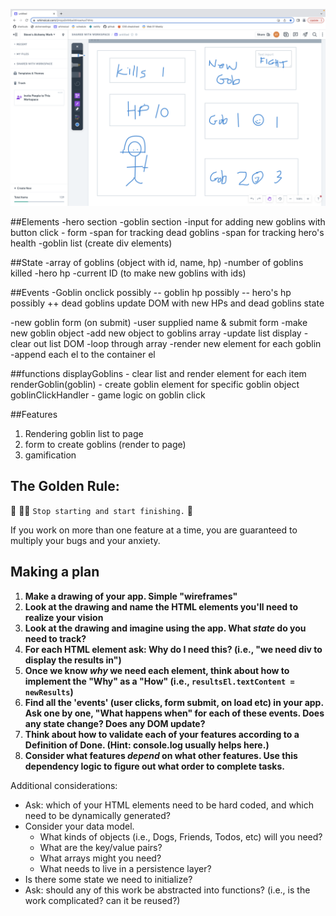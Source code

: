![](./assets/wireframe.png)

##Elements
-hero section
-goblin section
-input for adding new goblins with button click - form
-span for tracking dead goblins
-span for tracking hero's health
-goblin list (create div elements)

##State
-array of goblins (object with id, name, hp)
-number of goblins killed
-hero hp
-current ID (to make new goblins with ids)

##Events
-Goblin onclick
possibly -- goblin hp
possibly -- hero's hp
possibly ++ dead goblins
update DOM with new HPs and dead goblins state

-new goblin form (on submit)
-user supplied name & submit form
-make new goblin object
-add new object to goblins array
-update list display - clear out list DOM
-loop through array
-render new element for each goblin
-append each el to the container el

##functions
displayGoblins - clear list and render element for each item
renderGoblin(goblin) - create goblin element for specific goblin object
goblinClickHandler - game logic on goblin click

##Features

1. Rendering goblin list to page
2. form to create goblins (render to page)
3. gamification

## The Golden Rule:

🦸 🦸‍♂️ `Stop starting and start finishing.` 🏁

If you work on more than one feature at a time, you are guaranteed to multiply your bugs and your anxiety.

## Making a plan

1. **Make a drawing of your app. Simple "wireframes"**
1. **Look at the drawing and name the HTML elements you'll need to realize your vision**
1. **Look at the drawing and imagine using the app. What _state_ do you need to track?**
1. **For each HTML element ask: Why do I need this? (i.e., "we need div to display the results in")**
1. **Once we know _why_ we need each element, think about how to implement the "Why" as a "How" (i.e., `resultsEl.textContent = newResults`)**
1. **Find all the 'events' (user clicks, form submit, on load etc) in your app. Ask one by one, "What happens when" for each of these events. Does any state change? Does any DOM update?**
1. **Think about how to validate each of your features according to a Definition of Done. (Hint: console.log usually helps here.)**
1. **Consider what features _depend_ on what other features. Use this dependency logic to figure out what order to complete tasks.**

Additional considerations:

-   Ask: which of your HTML elements need to be hard coded, and which need to be dynamically generated?
-   Consider your data model.
    -   What kinds of objects (i.e., Dogs, Friends, Todos, etc) will you need?
    -   What are the key/value pairs?
    -   What arrays might you need?
    -   What needs to live in a persistence layer?
-   Is there some state we need to initialize?
-   Ask: should any of this work be abstracted into functions? (i.e., is the work complicated? can it be reused?)
